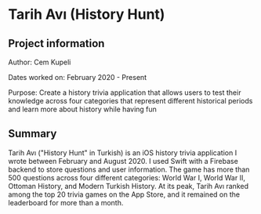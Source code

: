 # Tarih Avı (History Hunt)

## Project information

Author: Cem Kupeli

Dates worked on: February 2020 - Present

Purpose: Create a history trivia application that allows users to test their knowledge across four categories that represent different historical periods and learn more about history while having fun

## Summary

Tarih Avı ("History Hunt" in Turkish) is an iOS history trivia application I wrote between February and August 2020. I used Swift with a Firebase backend to store questions and user information. The game has more than 500 questions across four different categories: World War I, World War II, Ottoman History, and Modern Turkish History. At its peak, Tarih Avı ranked among the top 20 trivia games on the App Store, and it remained on the leaderboard for more than a month.
